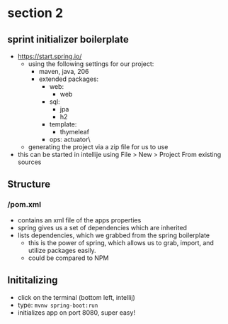 # section 2

## sprint initializer boilerplate
- https://start.spring.io/
    - using the following settings for our project:
        - maven, java, 206
        - extended packages:
            - web:
                - web
            - sql:
                - jpa
                - h2
            - template:
                - thymeleaf
            - ops: actuator\
    - generating the project via a zip file for us to use
- this can be started in intellije using File > New > Project From existing sources

## Structure 

### /pom.xml
- contains an xml file of the apps properties
- spring gives us a set of dependencies which are inherited
- lists dependencies, which we grabbed from the spring boilerplate
	- this is the power of spring, which allows us to grab, import, and utilize packages easily.
	- could be compared to NPM 

## Inititalizing
- click on the terminal (bottom left, intellij)
- type: `mvnw spring-boot:run`
- initializes app on port 8080, super easy!